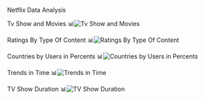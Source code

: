  Netflix Data Analysis
 
 Tv Show and Movies
 📊![Tv Show and Movies](https://user-images.githubusercontent.com/105871503/220932485-665d13bd-05fd-44cb-a0bd-fab6efd671ee.png)

 Ratings By Type Of Content
 📊![Ratings By Type Of Content](https://user-images.githubusercontent.com/105871503/220932560-69cd3980-eef8-48cf-85ab-f4153e86b07c.png)

 Countries by Users in Percents
 📊![Countries by Users in Percents](https://user-images.githubusercontent.com/105871503/220932639-a0fc919a-cb97-4aee-9af6-c4c24397b9c8.png)

 Trends in Time
 📊![Trends in Time](https://user-images.githubusercontent.com/105871503/220932698-da55dc72-20a0-4c6e-9a03-7f42a3402ad0.png)

 TV Show Duration
 📊![TV Show Duration](https://user-images.githubusercontent.com/105871503/220932752-aa24e657-eeb9-4fa3-bcc1-7ece17f3474a.png)
